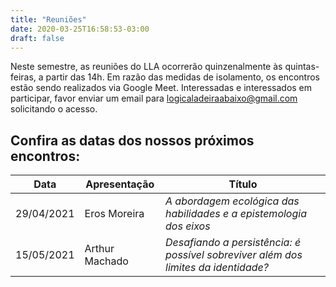 ```yaml
---
title: "Reuniões"
date: 2020-03-25T16:58:53-03:00
draft: false
---
```


Neste semestre, as reuniões do LLA ocorrerão quinzenalmente às quintas-feiras, a partir das 14h. Em razão das medidas de isolamento, os encontros estão sendo realizados via Google Meet. Interessadas e interessados em participar, favor enviar um email para logicaladeiraabaixo@gmail.com solicitando o acesso.

## Confira as datas dos nossos próximos encontros:

| Data       | Apresentação                    | Título
| ----       | ------------                    | ------
| 29/04/2021 | Eros Moreira                    | *A abordagem ecológica das habilidades e a epistemologia dos eixos*
| 15/05/2021 | Arthur Machado                  | *Desafiando a persistência: é possível sobreviver além dos limites da identidade?*

